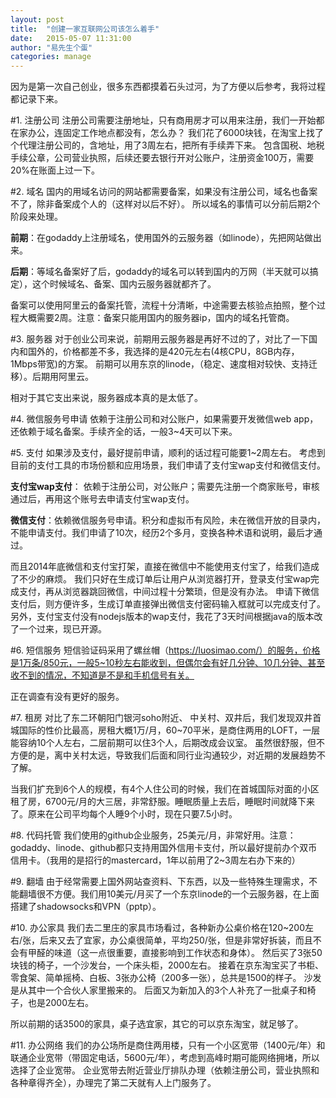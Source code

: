 ```yaml
---
layout: post
title:  "创建一家互联网公司该怎么着手"
date:   2015-05-07 11:31:00
author: "易先生个蛋"
categories: manage
---
```


因为是第一次自己创业，很多东西都摸着石头过河，为了方便以后参考，我将过程都记录下来。

#1. 注册公司
注册公司需要注册地址，只有商用房才可以用来注册，我们一开始都在家办公，连固定工作地点都没有，怎么办？
我们花了6000块钱，在淘宝上找了个代理注册公司的，含地址，用了3周左右，把所有手续弄下来。
包含国税、地税手续公章，公司营业执照，后续还要去银行开对公账户，注册资金100万，需要20%在账面上过一下。

#2. 域名
国内的用域名访问的网站都需要备案，如果没有注册公司，域名也备案不了，除非备案成个人的（这样对以后不好）。
所以域名的事情可以分前后期2个阶段来处理。

__前期__：在godaddy上注册域名，使用国外的云服务器（如linode），先把网站做出来。

__后期__：等域名备案好了后，godaddy的域名可以转到国内的万网（半天就可以搞定），这个时候域名、备案、国内云服务器就都齐了。

备案可以使用阿里云的备案托管，流程十分清晰，中途需要去核验点拍照，整个过程大概需要2周。注意：备案只能用国内的服务器ip，国内的域名托管商。

#3. 服务器
对于创业公司来说，前期用云服务器是再好不过的了，对比了一下国内和国外的，价格都差不多，我选择的是420元左右(4核CPU，8GB内存，1Mbps带宽)的方案。
前期可以用东京的linode，（稳定、速度相对较快、支持迁移）。后期用阿里云。

相对于其它支出来说，服务器成本真的是太低了。

#4. 微信服务号申请
依赖于注册公司和对公账户，如果需要开发微信web app，还依赖于域名备案。手续齐全的话，一般3~4天可以下来。

#5. 支付
如果涉及支付，最好提前申请，顺利的话过程可能要1~2周左右。
考虑到目前的支付工具的市场份额和应用场景，我们申请了支付宝wap支付和微信支付。

__支付宝wap支付__： 依赖于注册公司，对公账户；需要先注册一个商家账号，审核通过后，再用这个账号去申请支付宝wap支付。

__微信支付__：依赖微信服务号申请。积分和虚拟币有风险，未在微信开放的目录内，不能申请支付。我们申请了10次，经历2个多月，变换各种术语和说明，最后才通过。

而且2014年底微信和支付宝打架，直接在微信中不能使用支付宝了，给我们造成了不少的麻烦。
我们只好在生成订单后让用户从浏览器打开，登录支付宝wap完成支付，再从浏览器跳回微信，中间过程十分繁琐，但是没有办法。
申请下微信支付后，则方便许多，生成订单直接弹出微信支付密码输入框就可以完成支付了。
另外，支付宝支付没有nodejs版本的wap支付，我花了3天时间根据java的版本改了一个过来，现已开源。

#6. 短信服务
短信验证码采用了螺丝帽（https://luosimao.com/）的服务，价格是1万条/850元，一般5~10秒左右能收到，但偶尔会有好几分钟、10几分钟、甚至收不到的情况，不知道是不是和手机信号有关。

正在调查有没有更好的服务。

#7. 租房
对比了东二环朝阳门银河soho附近、 中关村、双井后，我们发现双井首城国际的性价比最高，房租大概1万/月，60~70平米，是商住两用的LOFT，一层能容纳10个人左右，二层前期可以住3个人，后期改成会议室。
虽然很舒服，但不方便的是，离中关村太远，导致我们后面和同行业沟通较少，对近期的发展趋势不了解。

当我们扩充到6个人的规模，有4个人住公司的时候，我们在首城国际对面的小区租了房，6700元/月的大三居，非常舒服。睡眠质量上去后，睡眠时间就降下来了。原来在公司平均每个人睡9个小时，现在只要7.5小时。

#8. 代码托管
我们使用的github企业服务，25美元/月，非常好用。注意：godaddy、linode、github都只支持用国外信用卡支付，所以最好提前办个双币信用卡。（我用的是招行的mastercard，1年以前用了2~3周左右办下来的）

#9. 翻墙
由于经常需要上国外网站查资料、下东西，以及一些特殊生理需求，不能翻墙很不方便。我们用10美元/月买了一个东京linode的一个云服务器，在上面搭建了shadowsocks和VPN（pptp）。

#10. 办公家具
我们去二里庄的家具市场看过，各种新办公桌价格在120~200左右/张，后来又去了宜家，办公桌很简单，平均250/张，但是非常好拆装，而且不会有甲醛的味道（这一点很重要，直接影响到工作状态和身体）。
然后买了3张50块钱的椅子，一个沙发台，一个床头柜，2000左右。
接着在京东淘宝买了书柜、零食架、简单摇椅、白板、3张办公椅（200多一张），总共是1500的样子。
沙发是从其中一个合伙人家里搬来的。
后面又为新加入的3个人补充了一批桌子和椅子，也是2000左右。

所以前期的话3500的家具，桌子选宜家，其它的可以京东淘宝，就足够了。

#11. 办公网络
我们的办公场所是商住两用楼，只有一个小区宽带（1400元/年）和联通企业宽带（带固定电话，5600元/年），考虑到高峰时期可能网络拥堵，所以选择了企业宽带。
企业宽带去附近营业厅排队办理（依赖注册公司，营业执照和各种章得齐全），办理完了第二天就有人上门服务了。